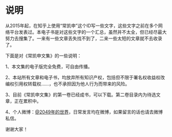 <H1>说明</H1>

从2015年起，在知乎上使用“常凯申”这个ID写一些文字，这些文字之前在多个网络平台发表过。本电子书是对这些文字的一个汇总，虽然并不太全，但已经尽最大努力去搜集了。一来有一些文章丢失找不到了，二来一些太短的文章就不去收录了。

下面是对《常凯申文集》的一些说明：

1、本文集的电子版完全免费，可自由传播。

2、本站所有文章和电子书，均放弃所有知识产权，包括但不限于署名权收益权改编权引用权转载权……，也不承担因为他人行为而带来的风险。

3、目前《常凯申文集》的第一卷已经成书，可以下载。第二卷目录内为待选文章，正在累积中。

4、个人微博：<a href="https://weibo.com/world2049/" target="_blank">@2049年的世界</a>，日常发言均在微博，如果留言的话也请去微博私信。


谢谢大家！
